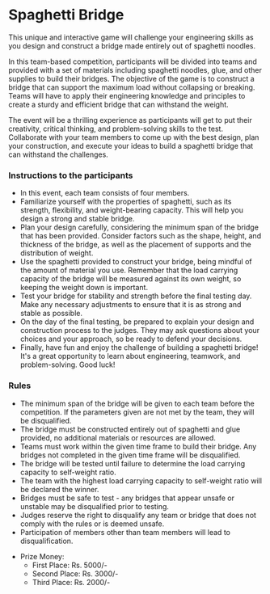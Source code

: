 # Spaghetti Bridge

This unique and interactive game will challenge your engineering skills as you design and construct a bridge made entirely out of spaghetti noodles.

In this team-based competition, participants will be divided into teams and provided with a set of materials including spaghetti noodles, glue, and other supplies to build their bridges. The objective of the game is to construct a bridge that can support the maximum load without collapsing or breaking. Teams will have to apply their engineering knowledge and principles to create a sturdy and efficient bridge that can withstand the weight.

The event will be a thrilling experience as participants will get to put their creativity, critical thinking, and problem-solving skills to the test. Collaborate with your team members to come up with the best design, plan your construction, and execute your ideas to build a spaghetti bridge that can withstand the challenges.

### Instructions to the participants

- In this event, each team consists of four members.
- Familiarize yourself with the properties of spaghetti, such as its strength, flexibility, and weight-bearing capacity. This will help you design a strong and stable bridge.
- Plan your design carefully, considering the minimum span of the bridge that has been provided. Consider factors such as the shape, height, and thickness of the bridge, as well as the placement of supports and the distribution of weight.
- Use the spaghetti provided to construct your bridge, being mindful of the amount of material you use. Remember that the load carrying capacity of the bridge will be measured against its own weight, so keeping the weight down is important.
- Test your bridge for stability and strength before the final testing day. Make any necessary adjustments to ensure that it is as strong and stable as possible.
- On the day of the final testing, be prepared to explain your design and construction process to the judges. They may ask questions about your choices and your approach, so be ready to defend your decisions.
- Finally, have fun and enjoy the challenge of building a spaghetti bridge! It's a great opportunity to learn about engineering, teamwork, and problem-solving. Good luck!

### Rules

- The minimum span of the bridge will be given to each team before the competition. If the parameters given are not met by the team, they will be disqualified.
- The bridge must be constructed entirely out of spaghetti and glue provided, no additional materials or resources are allowed.
- Teams must work within the given time frame to build their bridge. Any bridges not completed in the given time frame will be disqualified.
- The bridge will be tested until failure to determine the load carrying capacity to self-weight ratio.
- The team with the highest load carrying capacity to self-weight ratio will be declared the winner.
- Bridges must be safe to test - any bridges that appear unsafe or unstable may be disqualified prior to testing.
- Judges reserve the right to disqualify any team or bridge that does not comply with the rules or is deemed unsafe.
- Participation of members other than team members will lead to disqualification.

* Prize Money:
    * First Place: Rs. 5000/-
    * Second Place: Rs. 3000/-
    * Third Place: Rs. 2000/-
